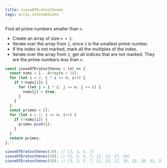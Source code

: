 ```yaml
---
title: sieveOfEratosthenes
tags: array,intermediate
---
```


Find all prime numbers smaller than `n`.

- Create an array of size `n + 1`.
- Iterate over the array from `2`, since `2` is the smallest prime number.
- If the index is not marked, mark all the multiples of the index.
- Iterate over the array from `2`, get all indices that are not marked. They are the prime numbers less than `n`.

```js
const sieveOfEratosthenes = (n) => {
  const nums = [...Array(n + 1)];
  for (let i = 2; i * i <= n; i++) {
    if (!nums[i]) {
      for (let j = i * i; j <= n; j += i) {
        nums[j] = true;
      }
    }
  }
  const primes = [];
  for (let i = 2; i <= n; i++) {
    if (!nums[i]) {
      primes.push(i);
    }
  }
  return primes;
};
```

```js
sieveOfEratosthenes(10); // [2, 3, 5, 7]
sieveOfEratosthenes(20); // [2, 3, 5, 7, 11, 13, 17, 19]
sieveOfEratosthenes(50); // [2, 3, 5, 7, 11, 13, 17, 19, 23, 29, 31, 37, 41, 43, 47]
```
